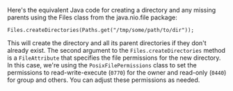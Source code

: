 Here's the equivalent Java code for creating a directory and any missing parents using the Files class from the java.nio.file package:
```
Files.createDirectories(Paths.get("/tmp/some/path/to/dir"));
```
This will create the directory and all its parent directories if they don't already exist. The second argument to the `Files.createDirectories` method is a `FileAttribute` that specifies the file permissions for the new directory. In this case, we're using the `PosixFilePermissions` class to set the permissions to read-write-execute (`0770`) for the owner and read-only (`0440`) for group and others. You can adjust these permissions as needed.

